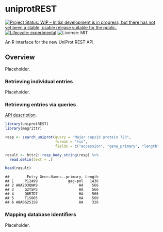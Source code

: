 uniprotREST
================

<!-- badges: start -->

[![Project Status: WIP – Initial development is in progress, but there
has not yet been a stable, usable release suitable for the
public.](https://www.repostatus.org/badges/latest/wip.svg)](https://www.repostatus.org/#wip)
[![Lifecycle:
experimental](https://img.shields.io/badge/lifecycle-experimental-orange.svg)](https://lifecycle.r-lib.org/articles/stages.html#experimental)
![License: MIT](https://img.shields.io/github/license/csdaw/uniprotREST)
<!-- badges: end -->

An R interface for the new UniProt REST API.

## Overview

Placeholder.

### Retrieving individual entries

Placeholder.

### Retrieving entries via queries

[API description](https://beta.uniprot.org/help/api_queries).

``` r
library(uniprotREST)
library(magrittr)

resp <- search_uniprot(query = "Major capsid protein 723",
                       format = "tsv", 
                       fields = c("accession", "gene_primary", "length"))

result <- httr2::resp_body_string(resp) %>% 
  read.delim(text = .)

head(result)
```

    ##        Entry Gene.Names..primary. Length
    ## 1     P12499              gag-pol   1436
    ## 2 A0A2D3QNK9                   HA    566
    ## 3     G2TSP5                   HA    566
    ## 4     Q0R7D7                   HA    566
    ## 5     T1S005                   HA    560
    ## 6 A0A0G2S1S8                   HA    326

### Mapping database identifiers

Placeholder.
